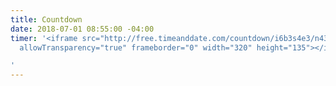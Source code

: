 ```yaml
---
title: Countdown
date: 2018-07-01 08:55:00 -04:00
timer: '<iframe src="http://free.timeanddate.com/countdown/i6b3s4e3/n43/cf111/cm0/cu4/ct0/cs0/ca0/cr0/ss0/cac000/cpc000/pc66c/tc66c/fs100/szw320/szh135/tatCountdown%20to%20Massachusetts%20Primary!/tac000/tptTime%20since%20Event%20started%20in/tpc000/matVOTE!!!/mac000/mpc000/iso2018-09-04T00:00:00"
  allowTransparency="true" frameborder="0" width="320" height="135"></iframe>

'
---
```


